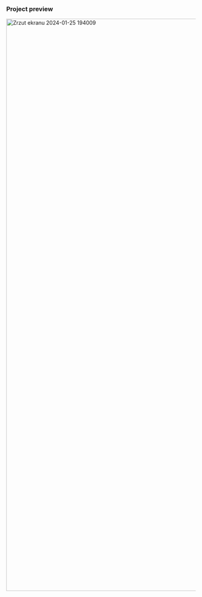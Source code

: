 ### Project preview

<img width="1523" alt="Zrzut ekranu 2024-01-25 194009" src="https://github.com/SimonLaskowksy/current-day/assets/79855791/e196d383-54c8-497a-a843-76658284bb38">
